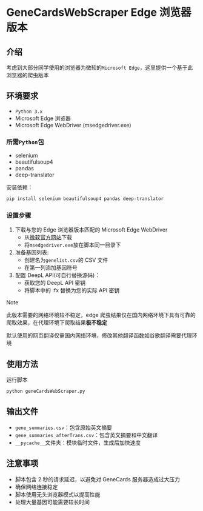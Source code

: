 # GeneCardsWebScraper Edge 浏览器版本

## 介绍

考虑到大部分同学使用的浏览器为微软的`Microsoft Edge`，这里提供一个基于此浏览器的爬虫版本

## 环境要求

- `Python 3.x`
- Microsoft Edge 浏览器
- Microsoft Edge WebDriver (msedgedriver.exe)

### 所需`Python`包

- selenium
- beautifulsoup4
- pandas
- deep-translator

安装依赖：

```bash
pip install selenium beautifulsoup4 pandas deep-translator
```

### 设置步骤

1. 下载与您的 Edge 浏览器版本匹配的 Microsoft Edge WebDriver
   - 从[微软官方网站](https://developer.microsoft.com/en-us/microsoft-edge/tools/webdriver/?form=MA13LH)下载
   - 将`msedgedriver.exe`放在脚本同一目录下
2. 准备基因列表:
   - 创建名为`genelist.csv`的 CSV 文件
   - 在第一列添加基因符号
3. 配置 DeepL API(可自行替换源码)：
   - 获取您的 DeepL API 密钥
   - 将脚本中的 :fx 替换为您的实际 API 密钥

> [!NOTE]
> 此版本需要的网络环境较不稳定，edge 爬虫结果仅在国内网络环境下具有可靠的爬取效果，在代理环境下爬取结果**极不稳定**
>
> 默认使用的网页翻译仅需国内网络环境，修改其他翻译函数如谷歌翻译需要代理环境

## 使用方法

运行脚本

```bash
python geneCardsWebScraper.py
```

## 输出文件

- `gene_summaries.csv`：包含原始英文摘要
- `gene_summaries_afterTrans.csv`：包含英文摘要和中文翻译
- `__pycache__`文件夹：模块临时文件，生成后加快速度

## 注意事项

- 脚本包含 2 秒的请求延迟，以避免对 GeneCards 服务器造成过大压力
- 确保网络连接稳定
- 脚本使用无头浏览器模式以提高性能
- 处理大量基因可能需要较长时间
